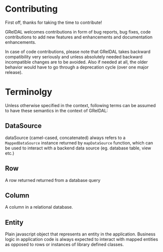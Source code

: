 # Contributing

First off, thanks for taking the time to contribute! 

GRelDAL welcomes contributions in form of bug reports, bug fixes, code contributions to add new features and enhancements and documentation enhancements. 

In case of code contributions, please note that GRelDAL takes backward compatibility very seriously and unless absolutely needed backward incompatible changes are to be avoided. Also if needed at all, the older behavior would have to go through a deprecation cycle (over one major release).

# Terminolgy

Unless otherwise specified in the context, following terms can be assumed to have these semantics in the context of GRelDAL: 

## DataSource

dataSource (camel-cased, concatenated) always refers to a `MappedDataSource` instance returned by `mapDataSource` function, which can be used to interact with a backend data source (eg. database table, view etc.)

## Row

A row returned returned from a database query

## Column

A column in a relational database.

## Entity

Plain javascript object that represents an entity in the application. Business logic in application code is always expected to interact with mapped entities as opposed to rows or instances of library defined classes. 
